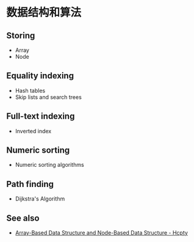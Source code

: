 # 数据结构和算法

## Storing

- Array
- Node

## Equality indexing

- Hash tables
- Skip lists and search trees

## Full-text indexing

- Inverted index

## Numeric sorting

- Numeric sorting algorithms

## Path finding

- Dijkstra's Algorithm

## See also

- [Array-Based Data Structure and Node-Based Data Structure - Hcpty](https://github.com/Hcpty/array-based-data-structure-and-node-based-data-structure)
